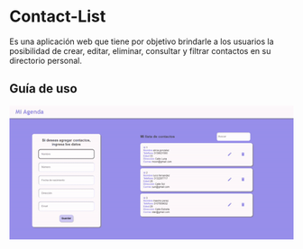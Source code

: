 # Contact-List

Es una aplicación web que tiene por objetivo brindarle a los usuarios la posibilidad de crear, editar, eliminar, consultar y filtrar contactos en su directorio personal.

## Guía de uso

![out](https://raw.githubusercontent.com/Vivipe28/Contact-List/main/CL/src/assets/CLgif.gif)

